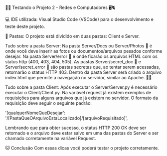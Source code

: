 🐾🌐 Testando o Projeto 2 - Redes e Computadores 🖥️🐈 

💻 IDE utilizada:
Visual Studio Code (VSCode) para o desenvolvimento e teste deste projeto.

📂 Pastas:
O projeto está dividido em duas pastas: Client e Server.

Tudo sobre a pasta Server:
Na pasta Server/Docs ou Server/Photos 📁 é onde você deve inserir as fotos ou documentos/arquivos pesados conforme desejar.
Na pasta Server/error 📁 é onde ficarão os arquivos HTML com os status http (400, 403, 404, 505).
As pastas Server/secret_doc 📁 e Server/secret_error 📁 são pastas secretas que, ao tentar serem acessadas, retornarão o status HTTP 403.
Dentro da pasta Server será criado o arquivo index.html que permite a navegação no servidor, similar ao Apache. 🐱‍👤

Tudo sobre a pasta Client:
Após executar o Server/Server.py é necessário executar o Client/Client.py.
Na variável request já existem exemplos de requisições para alguns arquivos que já existem no servidor. O formato da requisição deve seguir o seguinte padrão:

'[qualquerNomeQueDesejar': '/[PastaQueOArquivoEstaLocalizado]/[arquivoRequisitado]',


Lembrando que para obter sucesso, o status HTTP 200 OK deve ser retornado e o arquivo deve estar salvo em uma das pastas do Server e ser chamado corretamente na variável Request.

🐱 Conclusão
Com essas dicas você poderá testar o projeto corretamente.
